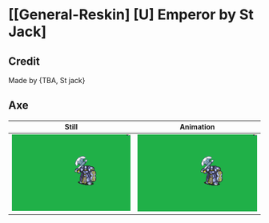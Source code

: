# [\[General-Reskin\] \[U\] Emperor by St Jack]

## Credit

Made by {TBA, St jack}
	
## Axe

| Still | Animation |
| :---: | :-------: |
| ![Axe still](./Axe_000.png) | ![Axe animation](./Axe.gif) |
